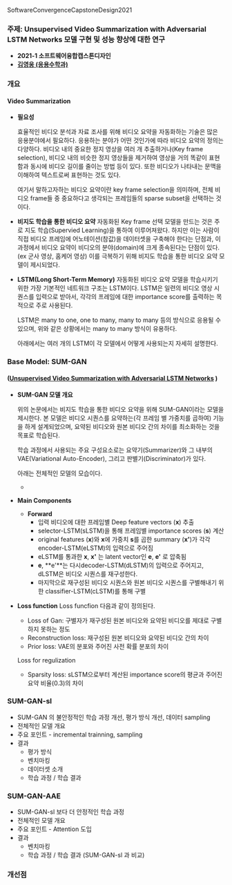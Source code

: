 SoftwareConvergenceCapstoneDesign2021

### 주제: Unsupervised Video Summarization with Adversarial LSTM Networks 모델 구현 및 성능 향상에 대한 연구

* **2021-1 소프트웨어융합캡스톤디자인** 
* **[김영웅 (응용수학과)](https://khero97.tistory.com/)**



### 개요

#### **Video Summarization**

- **필요성**

  효율적인 비디오 분석과 자료 조사를 위해 비디오 요약을 자동화하는 기술은 많은 응용분야에서 필요하다. 응용하는 분야가 어떤 것인가에 따라 비디오 요약의 정의는 다양하다. 비디오 내의 중요한 정지 영상을 여러 개 추출하거나(Key frame selection), 비디오 내의 비슷한 정지 영상들을 제거하여 영상을 거의 똑같이 표현함과 동시에 비디오 길이를 줄이는 방법 등이 있다. 또한 비디오가 나타내는 문맥을 이해하여 텍스트로써 표현하는 것도 있다.

  여기서 말하고자하는 비디오 요약이란 key frame selection을 의미하며, 전체 비디오 frame들 중 중요하다고 생각되는 프레임들의 sparse subset을 선택하는 것이다.

- **비지도 학습을 통한 비디오 요약**
  자동화된 Key frame 선택 모델을 만드는 것은 주로 지도 학습(Supervied Learning)을 통하여 이루어져왔다. 하지만 이는 사람이 직접 비디오 프레임에 어노테이션(참값)을 데이터셋을 구축해야 한다는 단점과, 이 과정에서 비디오 요약이 비디오의 분야(domain)에 크게 종속된다는 단점이 있다.(ex 군사 영상, 홈케어 영상) 이를 극복하기 위해 비지도 학습을 통한 비디오 요약 모델이 제시되었다. 

- **LSTM(Long Short-Term Memory)**
  자동화된 비디오 요약 모델을 학습시키기 위한 가장 기본적인 네트워크 구조는 LSTM이다. LSTM은 일련의 비디오 영상 시퀀스를 입력으로 받아서, 각각의 프레임에 대한 importance score를 출력하는 목적으로 주로 사용된다.

  LSTM은 many to one, one to many, many to many 등의 방식으로 응용될 수 있으며, 위와 같은 상황에서는 many to many 방식이 유용하다.

  아래에서는 여러 개의 LSTM이 각 모델에서 어떻게 사용되는지 자세히 설명한다.

  

### Base Model: SUM-GAN

#### ([Unsupervised Video Summarization with Adversarial LSTM Networks](https://openaccess.thecvf.com/content_cvpr_2017/papers/Mahasseni_Unsupervised_Video_Summarization_CVPR_2017_paper.pdf/) )

- **SUM-GAN 모델 개요**

  위의 논문에서는 비지도 학습을 통한 비디오 요약을 위해 SUM-GAN이라는 모델을 제시한다. 본 모델은 비디오 시퀀스를 요약하는(각 프레임 별 가중치를 곱하여) 기능을 하게 설계되었으며, 요약된 비디오와 원본 비디오 간의 차이를 최소화하는 것을 목표로 학습된다.

  학습 과정에서 사용되는 주요 구성요소로는 요약기(Summarizer)와 그 내부의 VAE(Variational Auto-Encoder), 그리고 판별기(Discriminator)가 있다.

  아래는 전체적인 모델의 모습이다.

  -

- **Main Components**

  - **Forward**
    - 입력 비디오에 대한 프레임별 Deep feature vectors (**x**) 추출
    - selector-LSTM(sLSTM)을 통해 프레임별 importance scores (**s**) 계산
    - original features (**x**)와 **x**에 가중치 **s**를 곱한 summary (**x'**)가 각각 encoder-LSTM(eLSTM)의 입력으로 주어짐
    - eLSTM를 통과한 **x**, **x'** 는 latent vector인 **e**, **e'** 로 압축됨
    - **e**, **e'**는 다시decoder-LSTM(dLSTM)의 입력으로 주어지고,  dLSTM은 비디오 시퀀스를 재구성한다.
    - 마지막으로 재구성된 비디오 시퀀스와 원본 비디오 시퀀스를 구별해내기 위한 classifier-LSTM(cLSTM)를 통해 구별

  

- **Loss function** 
  Loss funcfion 다음과 같이 정의된다.

  - Loss of Gan: 구별자가 재구성된 원본 비디오와 요약된 비디오를 제대로 구별하지 못하는 정도
  - Reconstruction loss: 재구성된 원본 비디오와 요약된 비디오 간의 차이
  - Prior loss: VAE의 분포와 주어진 사전 확률 분포의 차이

  Loss for regulization

  - Sparsity loss: sLSTM으로부터 계산된 importance score의 평균과 주어진 요약 비율(0.3)의 차이

  





### SUM-GAN-sl

- SUM-GAN 의 불안정적인 학습 과정 개선, 평가 방식 개선, 데이터 sampling
- 전체적인 모델 개요
- 주요 포인트 - incremental trainning, sampling
- 결과
  - 평가 방식
  - 벤치마킹
  - 데이터셋 소개
  - 학습 과정 / 학습 결과



### SUM-GAN-AAE

- SUM-GAN-sl 보다 더 안정적인 학습 과정
- 전체적인 모델 개요
- 주요 포인트 - Attention 도입
- 결과
  - 벤치마킹
  - 학습 과정 / 학습 결과 (SUM-GAN-sl 과 비교)



### 개선점

